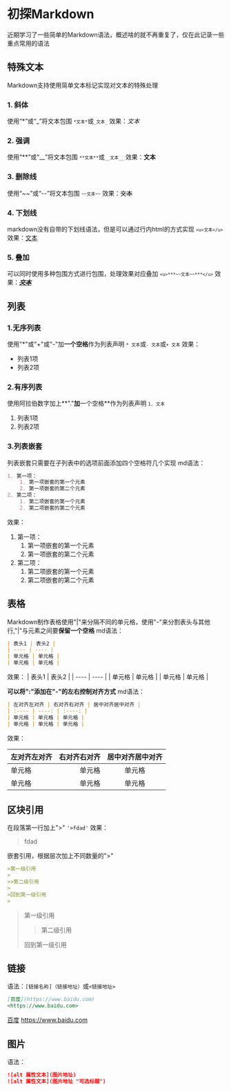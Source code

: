# 初探Markdown
近期学习了一些简单的Markdown语法，概述啥的就不再重复了，仅在此记录一些重点常用的语法
## 特殊文本
Markdown支持使用简单文本标记实现对文本的特殊处理
### 1. 斜体
使用“\*”或“\_”将文本包围
<code>`*文本*`</code>或<code>`_文本_`</code>  效果：*文本*
### 2. 强调
使用“\*\*”或“\_\_”将文本包围
<code>`**文本**`</code>或<code>`__文本__`</code>  效果：**文本**
### 3. 删除线
使用“\~\~”或“\-\-”将文本包围
<code>`~~文本~~`</code>  效果：~~文本~~
### 4. 下划线
markdown没有自带的下划线语法，但是可以通过行内html的方式实现
<code>`<u>文本</u>`</code>  效果：<u>文本</u>
### 5. 叠加
可以同时使用多种包围方式进行包围，处理效果对应叠加
<code>`<u>***~~文本~~***</u>`</code>  效果：<u>***~~文本~~***</u>
## 列表
### 1.无序列表
使用"\*"或"\+"或"\-"加**一个空格**作为列表声明
<code>`* 文本`</code>或<code>`- 文本`</code>或<code>`+ 文本`</code>
效果：
+ 列表1项
+ 列表2项
### 2.有序列表
使用阿拉伯数字加上**"."**加**一个空格**作为列表声明
<code>`1. 文本`</code>
1. 列表1项
2. 列表2项
### 3.列表嵌套
列表嵌套只需要在子列表中的选项前面添加四个空格符几个实现
md语法：
```md
1. 第一项：
	1. 第一项嵌套的第一个元素
	2. 第一项嵌套的第二个元素
2. 第二项：
	1. 第二项嵌套的第一个元素
	2. 第二项嵌套的第二个元素
```
效果：
1. 第一项：
	1. 第一项嵌套的第一个元素
	2. 第一项嵌套的第二个元素
2. 第二项：
	1. 第二项嵌套的第一个元素
	2. 第二项嵌套的第二个元素
## 表格
Markdown制作表格使用"|"来分隔不同的单元格，使用"-"来分割表头与其他行,"|"与元素之间要**保留一个空格**
md语法：
```md
| 表头1 | 表头2 |
| ---- | ---- |
| 单元格 | 单元格 |
| 单元格 | 单元格 |
```
效果：
| 表头1 | 表头2 |
| ---- | ---- |
| 单元格 | 单元格 |
| 单元格 | 单元格 |

**可以将":"添加在"-"的左右控制对齐方式**
md语法：
```md
| 左对齐左对齐 | 右对齐右对齐 | 居中对齐居中对齐 |
| :---- | ----: | :----: |
| 单元格 | 单元格 | 单元格 |
| 单元格 | 单元格 | 单元格 |
```
效果：

| 左对齐左对齐 | 右对齐右对齐 | 居中对齐居中对齐 |
| :---- | ----: | :----: |
| 单元格 | 单元格 | 单元格 |
| 单元格 | 单元格 | 单元格 |
## 区块引用
在段落第一行加上">"
<code>'>fdad'</code>
效果：
>fdad

嵌套引用，根据层次加上不同数量的">"
```md
>第一级引用
>
>>第二级引用
>
>回到第一级引用
>
```
>第一级引用
>
>>第二级引用
>
>回到第一级引用
>

## 链接
语法：`[链接名称]（链接地址）`或`<链接地址>`
```md
[百度](https://www.baidu.com)
<https://www.baidu.com>
```
[百度](https://www.baidu.com)
<https://www.baidu.com>
## 图片
语法：
```md
![alt 属性文本](图片地址)
![alt 属性文本](图片地址 "可选标题")
```
